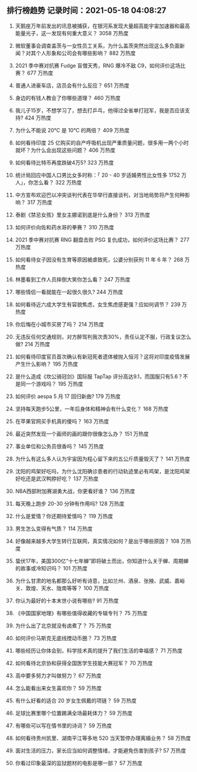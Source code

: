 
## 排行榜趋势 记录时间：2021-05-18 04:08:27
  
  1. 天鹅座万年前发出的讯息被捕获，在银河系发现大量超高能宇宙加速器和最高能量光子，这一发现有何重大意义？ 3058 万热度
    
  2. 微软董事会调查盖茨与一女性员工关系，为什么盖茨突然出现这么多负面新闻？对其个人形象和公司会有哪些影响？ 882 万热度
    
  3. 2021 季中赛对抗赛 Fudge 盲僧天秀，RNG 爆冷不敌 C9，如何评价这场比赛？ 677 万热度
    
  4. 普通人进豪车店，店员会有什么反应？ 651 万热度
    
  5. 身边的有钱人教会了你哪些道理？ 460 万热度
    
  6. 我儿子15岁，不想学习了，想去打乒乓，他得过全省单打冠军，我是否应该支持? 424 万热度
    
  7. 为什么不能说 20℃ 是 10℃ 的两倍？ 409 万热度
    
  8. 如何看待印度 25 亿购买的自产呼吸机出现严重质量问题，很多用一两个小时就坏？为什么会出现这些问题？ 406 万热度
    
  9. 如何看待比特币再度跌破4万5? 323 万热度
    
  10. 统计局回应中国人口男比女多时称：「 20 - 40 岁适婚男性比女性多 1752 万人」，你怎么看？ 322 万热度
    
  11. 中方宣布欢迎巴以冲突谈判代表在华举行直接谈判，对当地局势将产生何种影响？ 317 万热度
    
  12. 泰剧《禁忌女孩》里女主娜诺到底是什么身份？ 313 万热度
    
  13. 如何评价向佐和药水哥的拳赛？ 310 万热度
    
  14. 2021 季中赛对抗赛 RNG 翻盘击败 PSG 复仇成功，如何评价这场比赛？ 277 万热度
    
  15. 如何看待女子因没有生育等原因被虐致死，公婆分别获刑 11 年 6 年？ 268 万热度
    
  16. 林墨看到工作人员摔倒大笑你怎么看？ 247 万热度
    
  17. 哪些情侣一看就能在一起很久很久? 244 万热度
    
  18. 如何看待近六成大学生有容貌焦虑，女生焦虑感更强？应如何调节？ 239 万热度
    
  19. 你后悔在小城市买房了吗？ 214 万热度
    
  20. 无违反任何交通规则，对方醉驾判我次责30%，责任认定不服，行政复议怎么做? 214 万热度
    
  21. 如何看待印度官员首次确认有新冠死者遗体被抛入恒河？这将对印度疫情发展产生什么影响？ 195 万热度
    
  22. 是什么造成《坎公骑冠剑》国际服 TapTap 评分高达9.1，而国服只有5.6？不是同一个游戏吗？ 195 万热度
    
  23. 如何评价 aespa 5 月 17 回归新曲? 179 万热度
    
  24. 坚持每天跑步5公里，一年后身体和精神会有什么变化？ 168 万热度
    
  25. 在苹果官网买手机真的傻吗？ 163 万热度
    
  26. 最近突然发现一个画师的画的跟你很像怎么办？ 151 万热度
    
  27. 事业单位和公务员很香吗？ 145 万热度
    
  28. 为什么有这么多人认为宇宙因为程心留下来的五公斤质量毁灭了？ 141 万热度
    
  29. 沈阳的鸡架好吃吗，为什么沈阳确诊患者的行动轨迹里必有鸡架，是沈阳鸡架好吃还是武汉鸭脖好吃？ 137 万热度
    
  30. NBA西部附加赛湖勇大战，你更看好谁？ 136 万热度
    
  31. 每天晚上跑步 20-30 分钟有作用吗? 128 万热度
    
  32. 什么是爱情？你还期待爱情吗？ 119 万热度
    
  33. 男生怎么变得有气质？ 114 万热度
    
  34. 好像越来越多大学生转行互联网，真实情况如何？是出于哪些原因？ 108 万热度
    
  35. 蛰伏17年，美国300亿“十七年蝉”即将破土而出，你知道什么关于蝉、周期蝉的故事或冷知识吗？ 101 万热度
    
  36. 为什么甘肃的地名都那么好听有诗意，比如兰州、酒泉、张掖、武威、嘉峪关、敦煌、天水、陇南等等？ 100 万热度
    
  37. 你认为最好的十本末世小说有哪些? 91 万热度
    
  38. 《中国国家地理》有哪些值得收藏的专辑专刊？ 75 万热度
    
  39. 为什么出了北京就没有卤煮了？ 75 万热度
    
  40. 如何评价马斯克无底线搅动币圈？ 73 万热度
    
  41. 哪些经历让你体会到，科学技术真的提升了我们生活的幸福感？ 71 万热度
    
  42. 如何看待北京协和获得全国医学生技能大赛冠军？ 70 万热度
    
  43. 高中要多努力才叫做努力？ 67 万热度
    
  44. 怎么能看出来女生喜欢你？ 59 万热度
    
  45. 有什么好看的适合 20 岁女生佩戴的项链？ 59 万热度
    
  46. 足球比赛里哪个位置踢满全场最耗体力？ 59 万热度
    
  47. 有哪些可以写在情书里的诗词？ 59 万热度
    
  48. 如何看待贵州凯里、湖南平江等多地 520 当天暂停办理离婚业务？ 58 万热度
    
  49. 面对生活的压力，家长应当如何调整情绪，才能避免伤害到孩子? 57 万热度
    
  50. 你看过印象最深的监狱题材的电影是哪一部？ 57 万热度
    